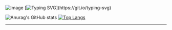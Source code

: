 ![image](https://user-images.githubusercontent.com/105612296/235490710-d25679ea-29f1-4262-bcb9-617b44c0522e.png)
[![Typing SVG](https://readme-typing-svg.demolab.com/?lines=Bem+Vindo!;)](https://git.io/typing-svg)

  ![Anurag's GitHub stats](https://github-readme-stats.vercel.app/api?username=Luiz-Honorato&show_icons=true&theme=dark)
  [![Top Langs](https://github-readme-stats.vercel.app/api/top-langs/?username=Luiz-Honorato&layout=compact)](https://github.com/anuraghazra/github-readme-stats)
<hr>








